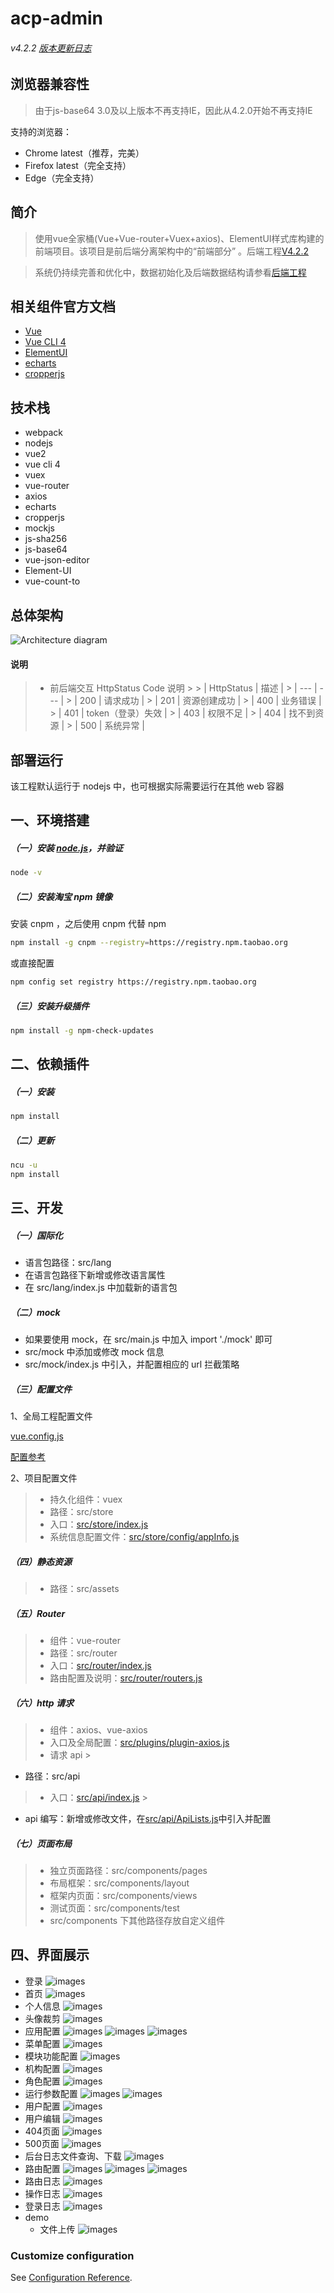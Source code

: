 # acp-admin

###### v4.2.2 [版本更新日志](doc/version_history.md)

## 浏览器兼容性

> 由于js-base64 3.0及以上版本不再支持IE，因此从4.2.0开始不再支持IE

支持的浏览器：

- Chrome latest（推荐，完美）
- Firefox latest（完全支持）
- Edge（完全支持）

## 简介

> 使用vue全家桶(Vue+Vue-router+Vuex+axios)、ElementUI样式库构建的前端项目。该项目是前后端分离架构中的“前端部分” 。后端工程[V4.2.2](https://github.com/zhangbin1010/acp-admin-cloud)

> 系统仍持续完善和优化中，数据初始化及后端数据结构请参看[后端工程](https://github.com/zhangbin1010/acp-admin-cloud)

## 相关组件官方文档

- [Vue](http://www.runoob.com/vue2/vue-tutorial.html)
- [Vue CLI 4](https://cli.vuejs.org/zh/)
- [ElementUI](https://element.eleme.cn/#/zh-CN)
- [echarts](https://www.echartsjs.com/index.html)
- [cropperjs](https://github.com/fengyuanchen/cropperjs)

## 技术栈

- webpack
- nodejs
- vue2
- vue cli 4
- vuex
- vue-router
- axios
- echarts
- cropperjs
- mockjs
- js-sha256
- js-base64
- vue-json-editor
- Element-UI
- vue-count-to

## 总体架构

![Architecture diagram](doc/images/总体架构.jpg)

#### 说明

> - 前后端交互 HttpStatus Code 说明
    >
    >     | HttpStatus | 描述 |
    >     | --- | --- |
    >     | 200 | 请求成功 |
    >     | 201 | 资源创建成功 |
    >     | 400 | 业务错误 |
    >     | 401 | token（登录）失效 |
    >     | 403 | 权限不足 |
    >     | 404 | 找不到资源 |
    >     | 500 | 系统异常 |

## 部署运行

该工程默认运行于 nodejs 中，也可根据实际需要运行在其他 web 容器

## 一、环境搭建

##### （一）安装 [node.js](http://nodejs.cn)，并验证

``` bash
node -v
```

##### （二）安装淘宝 npm 镜像

安装 cnpm ，之后使用 cnpm 代替 npm

``` bash
npm install -g cnpm --registry=https://registry.npm.taobao.org
```

或直接配置

```bash
npm config set registry https://registry.npm.taobao.org
```

##### （三）安装升级插件

```bash
npm install -g npm-check-updates
```

## 二、依赖插件

##### （一）安装

``` bash
npm install
```

##### （二）更新

``` bash
ncu -u
npm install
```

## 三、开发

##### （一）国际化

- 语言包路径：src/lang
- 在语言包路径下新增或修改语言属性
- 在 src/lang/index.js 中加载新的语言包

##### （二）mock

- 如果要使用 mock，在 src/main.js 中加入 import './mock' 即可
- src/mock 中添加或修改 mock 信息
- src/mock/index.js 中引入，并配置相应的 url 拦截策略

##### （三）配置文件

1、全局工程配置文件

[vue.config.js](vue.config.js)

[配置参考](https://cli.vuejs.org/zh/config/#css-loaderoptions)

2、项目配置文件
> - 持久化组件：vuex
> - 路径：src/store
> - 入口：[src/store/index.js](src/store/index.js)
> - 系统信息配置文件：[src/store/config/appInfo.js](src/store/config/appInfo.js)

##### （四）静态资源

> - 路径：src/assets

##### （五）Router

> - 组件：vue-router
> - 路径：src/router
> - 入口：[src/router/index.js](src/router/index.js)
> - 路由配置及说明：[src/router/routers.js](src/router/routers.js)

##### （六）http 请求

> - 组件：axios、vue-axios
> - 入口及全局配置：[src/plugins/plugin-axios.js](src/plugins/plugin-axios.js)
> - 请求 api
    >

- 路径：src/api

> - 入口：[src/api/index.js](src/api/index.js)
    >
- api 编写：新增或修改文件，在[src/api/ApiLists.js](src/api/ApiLists.js)中引入并配置

##### （七）页面布局

> - 独立页面路径：src/components/pages
> - 布局框架：src/components/layout
> - 框架内页面：src/components/views
> - 测试页面：src/components/test
> - src/components 下其他路径存放自定义组件

## 四、界面展示

- 登录
  ![images](doc/images/pages/login.png)
- 首页
  ![images](doc/images/pages/index.png)
- 个人信息
  ![images](doc/images/pages/userinfo.png)
- 头像裁剪
  ![images](doc/images/pages/avatar.png)
- 应用配置
  ![images](doc/images/pages/appconfig.png)
  ![images](doc/images/pages/appedit.png)
  ![images](doc/images/pages/appupdate.png)
- 菜单配置
  ![images](doc/images/pages/menu.png)
- 模块功能配置
  ![images](doc/images/pages/module.png)
- 机构配置
  ![images](doc/images/pages/org.png)
- 角色配置
  ![images](doc/images/pages/role.png)
- 运行参数配置
  ![images](doc/images/pages/runtime.png)
  ![images](doc/images/pages/runtimeedit.png)
- 用户配置
  ![images](doc/images/pages/userlist.png)
- 用户编辑
  ![images](doc/images/pages/useredit.png)
- 404页面
  ![images](doc/images/pages/404.png)
- 500页面
  ![images](doc/images/pages/500.png)
- 后台日志文件查询、下载
  ![images](doc/images/pages/logfile.png)
- 路由配置
  ![images](doc/images/pages/route.png)
  ![images](doc/images/pages/routeEdit.png)
  ![images](doc/images/pages/routeRefresh.png)
- 路由日志
  ![images](doc/images/pages/routeLog.png)
- 操作日志
  ![images](doc/images/pages/operateLog.png)
- 登录日志
  ![images](doc/images/pages/loginLog.png)
- demo
    - 文件上传
      ![images](doc/images/pages/upload.png)

### Customize configuration

See [Configuration Reference](https://cli.vuejs.org/config/).
